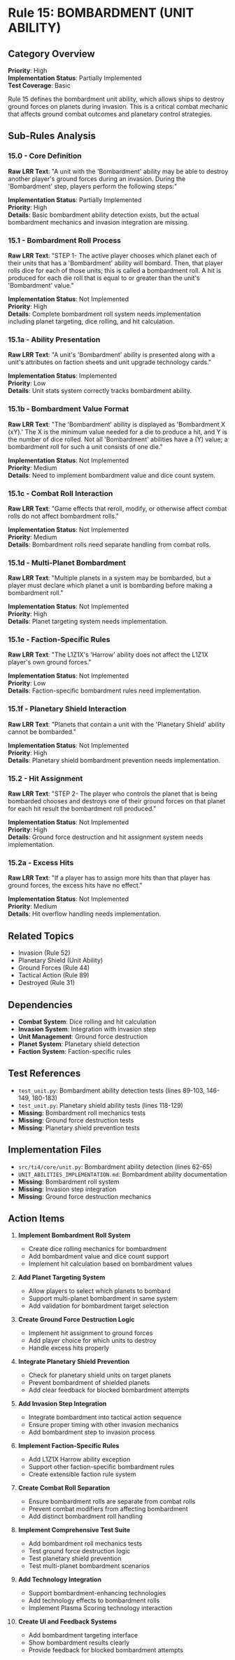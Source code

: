 # Rule 15: BOMBARDMENT (UNIT ABILITY)

## Category Overview
**Priority**: High  
**Implementation Status**: Partially Implemented  
**Test Coverage**: Basic  

Rule 15 defines the bombardment unit ability, which allows ships to destroy ground forces on planets during invasion. This is a critical combat mechanic that affects ground combat outcomes and planetary control strategies.

## Sub-Rules Analysis

### 15.0 - Core Definition
**Raw LRR Text**: "A unit with the 'Bombardment' ability may be able to destroy another player's ground forces during an invasion. During the 'Bombardment' step, players perform the following steps:"

**Implementation Status**: Partially Implemented  
**Priority**: High  
**Details**: Basic bombardment ability detection exists, but the actual bombardment mechanics and invasion integration are missing.

### 15.1 - Bombardment Roll Process
**Raw LRR Text**: "STEP 1- The active player chooses which planet each of their units that has a 'Bombardment' ability will bombard. Then, that player rolls dice for each of those units; this is called a bombardment roll. A hit is produced for each die roll that is equal to or greater than the unit's 'Bombardment' value."

**Implementation Status**: Not Implemented  
**Priority**: High  
**Details**: Complete bombardment roll system needs implementation including planet targeting, dice rolling, and hit calculation.

### 15.1a - Ability Presentation
**Raw LRR Text**: "A unit's 'Bombardment' ability is presented along with a unit's attributes on faction sheets and unit upgrade technology cards."

**Implementation Status**: Implemented  
**Priority**: Low  
**Details**: Unit stats system correctly tracks bombardment ability.

### 15.1b - Bombardment Value Format
**Raw LRR Text**: "The 'Bombardment' ability is displayed as 'Bombardment X (xY).' The X is the minimum value needed for a die to produce a hit, and Y is the number of dice rolled. Not all 'Bombardment' abilities have a (Y) value; a bombardment roll for such a unit consists of one die."

**Implementation Status**: Not Implemented  
**Priority**: Medium  
**Details**: Need to implement bombardment value and dice count system.

### 15.1c - Combat Roll Interaction
**Raw LRR Text**: "Game effects that reroll, modify, or otherwise affect combat rolls do not affect bombardment rolls."

**Implementation Status**: Not Implemented  
**Priority**: Medium  
**Details**: Bombardment rolls need separate handling from combat rolls.

### 15.1d - Multi-Planet Bombardment
**Raw LRR Text**: "Multiple planets in a system may be bombarded, but a player must declare which planet a unit is bombarding before making a bombardment roll."

**Implementation Status**: Not Implemented  
**Priority**: High  
**Details**: Planet targeting system needs implementation.

### 15.1e - Faction-Specific Rules
**Raw LRR Text**: "The L1Z1X's 'Harrow' ability does not affect the L1Z1X player's own ground forces."

**Implementation Status**: Not Implemented  
**Priority**: Low  
**Details**: Faction-specific bombardment rules need implementation.

### 15.1f - Planetary Shield Interaction
**Raw LRR Text**: "Planets that contain a unit with the 'Planetary Shield' ability cannot be bombarded."

**Implementation Status**: Not Implemented  
**Priority**: High  
**Details**: Planetary shield bombardment prevention needs implementation.

### 15.2 - Hit Assignment
**Raw LRR Text**: "STEP 2- The player who controls the planet that is being bombarded chooses and destroys one of their ground forces on that planet for each hit result the bombardment roll produced."

**Implementation Status**: Not Implemented  
**Priority**: High  
**Details**: Ground force destruction and hit assignment system needs implementation.

### 15.2a - Excess Hits
**Raw LRR Text**: "If a player has to assign more hits than that player has ground forces, the excess hits have no effect."

**Implementation Status**: Not Implemented  
**Priority**: Medium  
**Details**: Hit overflow handling needs implementation.

## Related Topics
- Invasion (Rule 52)
- Planetary Shield (Unit Ability)
- Ground Forces (Rule 44)
- Tactical Action (Rule 89)
- Destroyed (Rule 31)

## Dependencies
- **Combat System**: Dice rolling and hit calculation
- **Invasion System**: Integration with invasion step
- **Unit Management**: Ground force destruction
- **Planet System**: Planetary shield detection
- **Faction System**: Faction-specific rules

## Test References
- `test_unit.py`: Bombardment ability detection tests (lines 89-103, 146-149, 180-183)
- `test_unit.py`: Planetary shield ability tests (lines 118-129)
- **Missing**: Bombardment roll mechanics tests
- **Missing**: Ground force destruction tests
- **Missing**: Planetary shield prevention tests

## Implementation Files
- `src/ti4/core/unit.py`: Bombardment ability detection (lines 62-65)
- `UNIT_ABILITIES_IMPLEMENTATION.md`: Bombardment ability documentation
- **Missing**: Bombardment roll system
- **Missing**: Invasion step integration
- **Missing**: Ground force destruction mechanics

## Action Items

1. **Implement Bombardment Roll System**
   - Create dice rolling mechanics for bombardment
   - Add bombardment value and dice count support
   - Implement hit calculation based on bombardment values

2. **Add Planet Targeting System**
   - Allow players to select which planets to bombard
   - Support multi-planet bombardment in same system
   - Add validation for bombardment target selection

3. **Create Ground Force Destruction Logic**
   - Implement hit assignment to ground forces
   - Add player choice for which units to destroy
   - Handle excess hits properly

4. **Integrate Planetary Shield Prevention**
   - Check for planetary shield units on target planets
   - Prevent bombardment of shielded planets
   - Add clear feedback for blocked bombardment attempts

5. **Add Invasion Step Integration**
   - Integrate bombardment into tactical action sequence
   - Ensure proper timing with other invasion mechanics
   - Add bombardment step to invasion process

6. **Implement Faction-Specific Rules**
   - Add L1Z1X Harrow ability exception
   - Support other faction-specific bombardment rules
   - Create extensible faction rule system

7. **Create Combat Roll Separation**
   - Ensure bombardment rolls are separate from combat rolls
   - Prevent combat modifiers from affecting bombardment
   - Add distinct bombardment roll handling

8. **Implement Comprehensive Test Suite**
   - Add bombardment roll mechanics tests
   - Test ground force destruction logic
   - Test planetary shield prevention
   - Test multi-planet bombardment scenarios

9. **Add Technology Integration**
   - Support bombardment-enhancing technologies
   - Add technology effects to bombardment rolls
   - Implement Plasma Scoring technology interaction

10. **Create UI and Feedback Systems**
    - Add bombardment targeting interface
    - Show bombardment results clearly
    - Provide feedback for blocked bombardment attempts